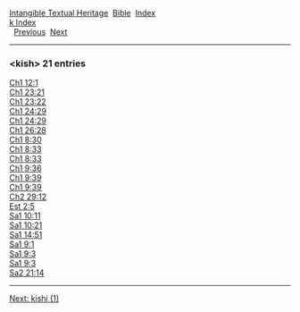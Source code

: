 [Intangible Textual Heritage](../../index)  [Bible](../index) 
[Index](index)   
[k Index](_k_)  
  [Previous](c06502)  [Next](c06504) 

------------------------------------------------------------------------

### &lt;kish&gt; 21 entries

[Ch1 12:1](../kjv/ch1012.htm#001)  
[Ch1 23:21](../kjv/ch1023.htm#021)  
[Ch1 23:22](../kjv/ch1023.htm#022)  
[Ch1 24:29](../kjv/ch1024.htm#029)  
[Ch1 24:29](../kjv/ch1024.htm#029)  
[Ch1 26:28](../kjv/ch1026.htm#028)  
[Ch1 8:30](../kjv/ch1008.htm#030)  
[Ch1 8:33](../kjv/ch1008.htm#033)  
[Ch1 8:33](../kjv/ch1008.htm#033)  
[Ch1 9:36](../kjv/ch1009.htm#036)  
[Ch1 9:39](../kjv/ch1009.htm#039)  
[Ch1 9:39](../kjv/ch1009.htm#039)  
[Ch2 29:12](../kjv/ch2029.htm#012)  
[Est 2:5](../kjv/est002.htm#005)  
[Sa1 10:11](../kjv/sa1010.htm#011)  
[Sa1 10:21](../kjv/sa1010.htm#021)  
[Sa1 14:51](../kjv/sa1014.htm#051)  
[Sa1 9:1](../kjv/sa1009.htm#001)  
[Sa1 9:3](../kjv/sa1009.htm#003)  
[Sa1 9:3](../kjv/sa1009.htm#003)  
[Sa2 21:14](../kjv/sa2021.htm#014)  

------------------------------------------------------------------------

[Next: kishi (1)](c06504)

